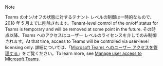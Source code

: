 > [!NOTE]
> <span data-ttu-id="65f28-101">Teams のオン/オフの状態に対するテナント レベルの制御は一時的なもので、2018 年 5 月までに削除されます。</span><span class="sxs-lookup"><span data-stu-id="65f28-101">Tenant-level control of the on/off status for Teams is temporary and will be removed at some point in the future.</span></span> <span data-ttu-id="65f28-102">その時点以降、Teams へのアクセスはユーザー レベルのライセンスを介してのみ制御されます。</span><span class="sxs-lookup"><span data-stu-id="65f28-102">At that time, access to Teams will be controlled via user-level licensing only.</span></span> <span data-ttu-id="65f28-103">詳細については、「[Microsoft Teams へのユーザー アクセスを管理する](../user-access.md)」をご覧ください。</span><span class="sxs-lookup"><span data-stu-id="65f28-103">To learn more, see [Manage user access to Microsoft Teams](../user-access.md).</span></span>